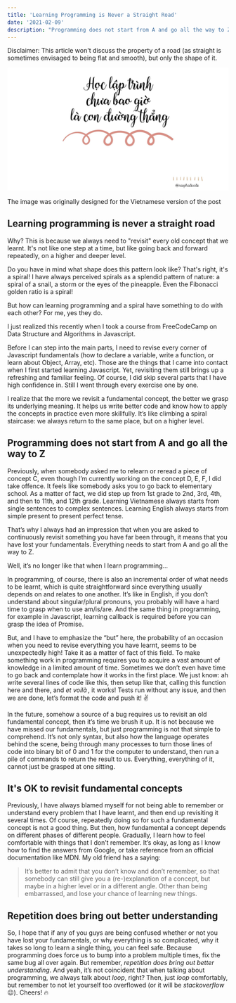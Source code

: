 ```yaml
---
title: 'Learning Programming is Never a Straight Road'
date: '2021-02-09'
description: "Programming does not start from A and go all the way to Z."
---
```

Disclaimer: This article won't discuss the property of a road (as straight is sometimes envisaged to being flat and smooth), but only the shape of it.

![Alt text here](./straightroad.jpg)

<span class="image-description">The image was originally designed for the Vietnamese version of the post</span>

## Learning programming is never a straight road
Why? This is because we always need to "revisit" every old concept that we learnt. It's not like one step at a time, but like going back and forward repeatedly, on a higher and deeper level.

Do you have in mind what shape does this pattern look like? That's right, it's a spiral!
I have always perceived spirals as a splendid pattern of nature: a spiral of a snail, a storm or the eyes of the pineapple. Even the Fibonacci golden ratio is a spiral!

But how can learning programming and a spiral have something to do with each other?
For me, yes they do.

I just realized this recently when I took a course from FreeCodeCamp on Data Structure and Algorithms in Javascript.

Before I can step into the main parts, I need to revise every corner of Javascript fundamentals (how to declare a variable, write a function, or learn about Object, Array, etc). Those are the things that I came into contact when I first started learning Javascript. Yet, revisiting them still brings up a refreshing and familiar feeling. Of course, I did skip several parts that I have high confidence in. Still I went through every exercise one by one.

I realize that the more we revisit a fundamental concept, the better we grasp its underlying meaning. It helps us write better code and know how to apply the concepts in practice even more skillfully. It’s like climbing a spiral staircase: we always return to the same place, but on a higher level.

## Programming does not start from A and go all the way to Z 

Previously, when somebody asked me to relearn or reread a piece of concept C, even though I’m currently working on the concept D, E, F, I did take offence. It feels like somebody asks you to go back to elementary school. As a matter of fact, we did step up from 1st grade to 2nd, 3rd, 4th, and then to 11th, and 12th grade. Learning Vietnamese always starts from single sentences to complex sentences. Learning English always starts from simple present to present perfect tense. 

That’s why I always had an impression that when you are asked to continuously revisit something you have far been through, it means that you have lost your fundamentals. Everything needs to start from A and go all the way to Z.

Well, it’s no longer like that when I learn programming…

In programming, of course, there is also an incremental order of what needs to be learnt, which is quite straightforward since everything usually depends on and relates to one another. It’s like in English, if you don’t understand about singular/plural pronouns, you probably will have a hard time to grasp when to use am/is/are. And the same thing in programming, for example in Javascript, learning callback is required before you can grasp the idea of Promise.

But, and I have to emphasize the “but” here, the probability of an occasion when you need to revise everything you have learnt, seems to be unexpectedly high! Take it as a matter of fact of this field. To make something work in programming requires you to acquire a vast amount of knowledge in a limited amount of time. Sometimes we don’t even have time to go back and contemplate how it works in the first place. We just know: ah write several lines of code like this, then setup like that, calling this function here and there, and *et voilà* , it works! Tests run without any issue, and then we are done, let’s format the code and push it! ✌️

In the future, somehow a source of a bug requires us to revisit an old fundamental concept, then it’s time we brush it up. It is not because we have missed our fundamentals, but just programming is not that simple to comprehend. It’s not only syntax, but also how the language operates behind the scene, being through many processes to turn those lines of code into binary bit of 0 and 1 for the computer to understand, then run a pile of commands to return the result to us. Everything, everything of it, cannot just be grasped at one sitting.

## It's OK to revisit fundamental concepts

Previously, I have always blamed myself for not being able to remember or understand every problem that I have learnt, and then end up revisiting it several times. Of course, repeatedly doing so for such a fundamental concept is not a good thing. But then, how fundamental a concept depends on different phases of different people. Gradually, I learn how to feel comfortable with things that I don’t remember. It’s okay, as long as I know how to find the answers from Google, or take reference from an official documentation like MDN. My old friend has a saying: 
> It’s better to admit that you don’t know and don’t remember, so that somebody can still give you a (re-)explanation of a concept, but maybe in a higher level or in a different angle. Other than being embarrassed, and lose your chance of learning new things.

## Repetition does bring out better understanding

So, I hope that if any of you guys are being confused whether or not you have lost your fundamentals, or why everything is so complicated, why it takes so long to learn a single thing, you can feel safe. Because programming does force us to bump into a problem multiple times, fix the same bug all over again. But remember, *repetition does bring out better understanding*. And yeah, it’s not coincident that when talking about programming, we always talk about *loop*, right? Then, just *loop* comfortably, but remember to not let yourself too overflowed (or it will be *stackoverflow* 😉). Cheers! 🔥
